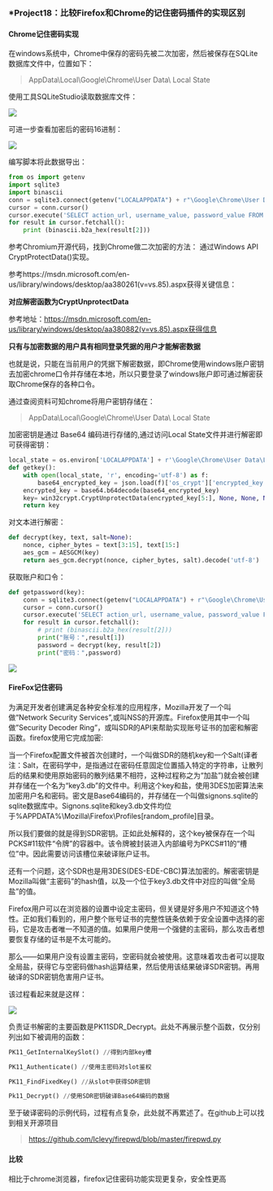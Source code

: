 ### *Project18：比较Firefox和Chrome的记住密码插件的实现区别

####  Chrome记住密码实现

在windows系统中，Chrome中保存的密码先被二次加密，然后被保存在SQLite数据库文件中，位置如下：
> AppData\Local\Google\Chrome\User Data\ Local State

使用工具SQLiteStudio读取数据库文件：

![](https://img1.imgtp.com/2023/07/13/sKf7doz2.png)

可进一步查看加密后的密码16进制：

![](https://img1.imgtp.com/2023/07/13/QRDK7YD0.png)

编写脚本将此数据导出：

```python
from os import getenv
import sqlite3
import binascii
conn = sqlite3.connect(getenv("LOCALAPPDATA") + r"\Google\Chrome\User Data\Default\Login Data")
cursor = conn.cursor()
cursor.execute('SELECT action_url, username_value, password_value FROM logins')
for result in cursor.fetchall():
    print (binascii.b2a_hex(result[2]))
```



参考Chromium开源代码，找到Chrome做二次加密的方法： 通过Windows API CryptProtectData()实现。

参考https://msdn.microsoft.com/en-us/library/windows/desktop/aa380261(v=vs.85).aspx获得关键信息：

**对应解密函数为CryptUnprotectData**

参考地址：https://msdn.microsoft.com/en-us/library/windows/desktop/aa380882(v=vs.85).aspx获得信息

**只有与加密数据的用户具有相同登录凭据的用户才能解密数据**

也就是说，只能在当前用户的凭据下解密数据，即Chrome使用windows账户密钥去加密chrome口令并存储在本地，所以只要登录了windows账户即可通过解密获取Chrome保存的各种口令。

通过查阅资料可知chrome将用户密钥存储在：

> AppData\Local\Google\Chrome\User Data\ Local State

加密密钥是通过 Base64 编码进行存储的,通过访问Local State文件并进行解密即可获得密钥：

```python
local_state = os.environ['LOCALAPPDATA'] + r'\Google\Chrome\User Data\Local State'
def getkey():
    with open(local_state, 'r', encoding='utf-8') as f:
        base64_encrypted_key = json.load(f)['os_crypt']['encrypted_key']
    encrypted_key = base64.b64decode(base64_encrypted_key)
    key= win32crypt.CryptUnprotectData(encrypted_key[5:], None, None, None, 0)[1]
    return key
```

对文本进行解密：

```python
def decrypt(key, text, salt=None):
    nonce, cipher_bytes = text[3:15], text[15:]
    aes_gcm = AESGCM(key)
    return aes_gcm.decrypt(nonce, cipher_bytes, salt).decode('utf-8')
```

获取账户和口令：

```python
def getpassword(key):
    conn = sqlite3.connect(getenv("LOCALAPPDATA") + r"\Google\Chrome\User Data\Default\Login Data")
    cursor = conn.cursor()
    cursor.execute('SELECT action_url, username_value, password_value FROM logins')
    for result in cursor.fetchall():
        # print (binascii.b2a_hex(result[2]))
        print("账号：",result[1])
        password = decrypt(key, result[2])
        print("密码：",password)
```

![](https://img1.imgtp.com/2023/07/13/q12B9pRc.png)

#### FireFox记住密码

为满足开发者创建满足各种安全标准的应用程序，Mozilla开发了一个叫做“Network Security Services”,或叫NSS的开源库。Firefox使用其中一个叫做”Security Decoder Ring”，或叫SDR的API来帮助实现账号证书的加密和解密函数。firefox使用它完成加密:

当一个Firefox配置文件被首次创建时，一个叫做SDR的随机key和一个Salt(译者注：Salt，在密码学中，是指通过在密码任意固定位置插入特定的字符串，让散列后的结果和使用原始密码的散列结果不相符，这种过程称之为“加盐”)就会被创建并存储在一个名为“key3.db”的文件中。利用这个key和盐，使用3DES加密算法来加密用户名和密码。密文是Base64编码的，并存储在一个叫做signons.sqlite的sqlite数据库中。Signons.sqlite和key3.db文件均位于%APPDATA%\Mozilla\Firefox\Profiles\[random_profile]目录。

所以我们要做的就是得到SDR密钥。正如此处解释的，这个key被保存在一个叫PCKS#11软件“令牌”的容器中。该令牌被封装进入内部编号为PKCS#11的“槽位”中。因此需要访问该槽位来破译账户证书。

还有一个问题，这个SDR也是用3DES(DES-EDE-CBC)算法加密的。解密密钥是Mozilla叫做“主密码”的hash值，以及一个位于key3.db文件中对应的叫做“全局盐”的值。

Firefox用户可以在浏览器的设置中设定主密码，但关键是好多用户不知道这个特性。正如我们看到的，用户整个账号证书的完整性链条依赖于安全设置中选择的密码，它是攻击者唯一不知道的值。如果用户使用一个强健的主密码，那么攻击者想要恢复存储的证书是不太可能的。

那么——如果用户没有设置主密码，空密码就会被使用。这意味着攻击者可以提取全局盐，获得它与空密码做hash运算结果，然后使用该结果破译SDR密钥。再用破译的SDR密钥危害用户证书。

该过程看起来就是这样：

![](https://image.woshipm.com/wp-files/2013/07/2f5442265b1f3d8c4ef0a71f1c51d9c1.jpg)

负责证书解密的主要函数是PK11SDR_Decrypt。此处不再展示整个函数，仅分别列出如下被调用的函数：

```python
PK11_GetInternalKeySlot() //得到内部key槽

PK11_Authenticate() //使用主密码对slot鉴权

PK11_FindFixedKey() //从slot中获得SDR密钥

Pk11_Decrypt() //使用SDR密钥破译Base64编码的数据
```

至于破译密码的示例代码，过程有点复杂，此处就不再累述了。在github上可以找到相关开源项目

> https://github.com/lclevy/firepwd/blob/master/firepwd.py

#### 比较

相比于chrome浏览器，firefox记住密码功能实现更复杂，安全性更高
